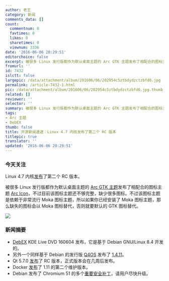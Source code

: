 ```yaml
---
author: 老王
category: 新闻
comments_data: []
count:
  commentnum: 0
  favtimes: 0
  likes: 0
  sharetimes: 0
  viewnum: 3336
date: '2016-06-06 20:29:51'
editorchoice: false
excerpt: 被很多 Linux 发行版都作为默认桌面主题的 Arc GTK 主题发布了相配合的图标主题  Arc Icon
fromurl: ''
id: 7432
islctt: false
largepic: /data/attachment/album/201606/06/202954c5ztbdydzctzbfd6.jpg
permalink: /article-7432-1.html
pic: /data/attachment/album/201606/06/202954c5ztbdydzctzbfd6.jpg.thumb.jpg
related: []
reviewer: ''
selector: ''
summary: 被很多 Linux 发行版都作为默认桌面主题的 Arc GTK 主题发布了相配合的图标主题  Arc Icon
tags:
- Arc 主题
- DebEX
thumb: false
title: 开源新闻速递：Linux 4.7 内核发布了第二个 RC 版本
titlepic: true
translator: ''
updated: '2016-06-06 20:29:51'
---
```


### 今天关注


Linux 4.7 内核[发布](http://lkml.iu.edu/hypermail/linux/kernel/1606.0/03592.html)了第二个 RC 版本。


被很多 Linux 发行版都作为默认桌面主题的 [Arc GTK 主题](https://github.com/horst3180/arc-theme)发布了相配合的图标主题 [Arc Icon](https://github.com/horst3180/arc-icon-theme)，不过目前该图标主题还不够完整，缺少很多图标。不过该图标主题是依赖于非常流行 Moka 图标主题，所以如果你已经安装了 Moka 图标主题，那么缺失的图标会以 Moka 图标替代，否则就要默认的 GTK 图标替代。


![](/data/attachment/album/201606/06/202954c5ztbdydzctzbfd6.jpg)


### 新闻摘要


* [DebEX](http://debex.exton.net/) KDE Live DVD 160604 发布，它是基于 Debian GNU/Linux 8.4 开发的。
* 另外一个同样基于 Debian 的发行版 [Q4OS](http://q4os.org/) 发布了 [1.4.11](http://q4os.org/blog.html#news160606)。
* Qt 5.7.0 [发布](http://blog.qt.io/blog/2016/06/03/qt-5-7-0-release-candidate-available/)了 RC 版本，正式版本会在几周后发布。
* Docker [发布](https://github.com/docker/docker/releases/tag/v1.11.2)了 1.11 的第二个维护版本。
* Debian 发布了 Chromium 51 的多个[重要安全补丁](https://lists.debian.org/debian-security-announce/2016/msg00171.html)，请用户尽快升级。